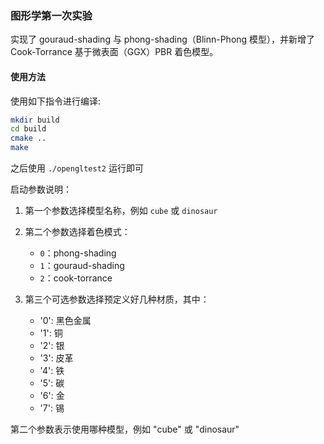 ### 图形学第一次实验

实现了 gouraud-shading 与 phong-shading（Blinn-Phong 模型），并新增了 Cook-Torrance 基于微表面（GGX）PBR 着色模型。

#### 使用方法

使用如下指令进行编译:

```bash
mkdir build
cd build
cmake ..
make
```

之后使用 `./opengltest2` 运行即可

启动参数说明：


1. 第一个参数选择模型名称，例如 `cube` 或 `dinosaur`


2. 第二个参数选择着色模式：
	- `0`：phong-shading
	- `1`：gouraud-shading
	- `2`：cook-torrance

3. 第三个可选参数选择预定义好几种材质，其中：
	- '0': 黑色金属
	- '1': 铜
	- '2': 银
	- '3': 皮革
	- '4': 铁
	- '5': 碳
	- '6': 金
	- '7': 锡

第二个参数表示使用哪种模型，例如 "cube" 或 "dinosaur"